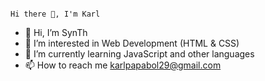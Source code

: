                                                                                         Hi there 👋, I'm Karl
- 👋 Hi, I’m SynTh
- 👀 I’m interested in Web Development (HTML & CSS)
- 🌱 I’m currently learning JavaScript and other languages
- 📫 How to reach me karlpapabol29@gmail.com

<!---
synth29/synth29 is a ✨ special ✨ repository because its `README.md` (this file) appears on your GitHub profile.
You can click the Preview link to take a look at your changes.
--->
